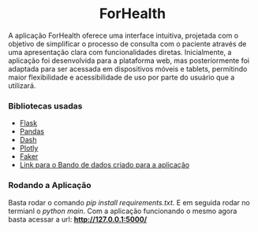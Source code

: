 # 

<p align="center">
<h1 align="center">ForHealth</h1>

A aplicação ForHealth oferece uma interface intuitiva, projetada com o objetivo de simplificar o processo de consulta com o paciente através de uma apresentação clara com funcionalidades diretas. Inicialmente, a aplicação foi desenvolvida para a plataforma web, mas posteriormente foi adaptada para ser acessada em dispositivos móveis e tablets, permitindo maior flexibilidade e acessibilidade de uso por parte do usuário que a utilizará.
### Bibliotecas usadas

- [Flask](https://flask.palletsprojects.com/en/2.2.x/)
- [Pandas](https://pandas.pydata.org/docs/index.html)
- [Dash](https://dash.plotly.com/?_gl=1*1mmc17g*_ga*MTU4NzUyMTcuMTY5Nzc1OTM3NA..*_ga_6G7EE0JNSC*MTY5ODEzNzUwOC4xMi4xLjE2OTgxMzc1MTguNTAuMC4w)
- [Plotly](https://plotly.com/python/)
- [Faker](https://faker.readthedocs.io/en/master/)
- [Link para o Bando de dados criado para a aplicação](https://www.kaggle.com/datasets/igorfranca/synthetic-data-on-diseases-and-their-treatments/)

### Rodando a Aplicação

Basta rodar o comando *pip install requirements.txt*. E em seguida rodar no termianl o *python main*.
Com a aplicação funcionando o mesmo agora basta acessar a url: **http://127.0.0.1:5000/**

